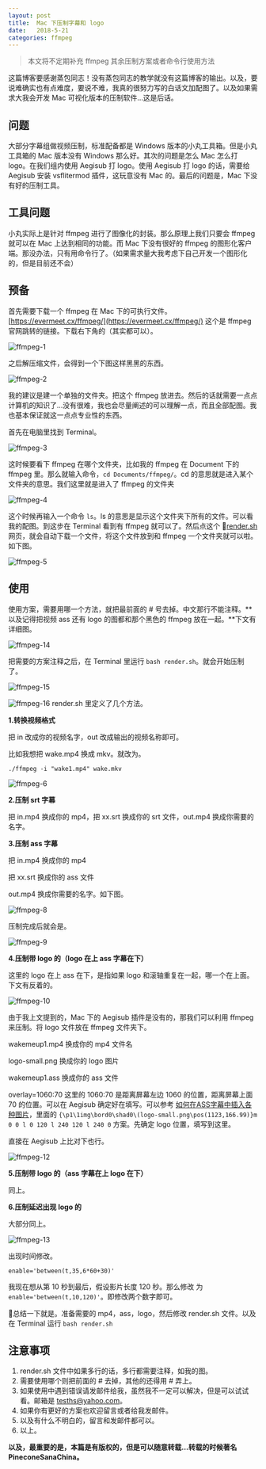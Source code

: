 ```yaml
---
layout: post
title:  Mac 下压制字幕和 logo
date:   2018-5-21
categories: ffmpeg
---
```


> 本文将不定期补充 ffmpeg 其余压制方案或者命令行使用方法

这篇博客要感谢蒸包同志！没有蒸包同志的教学就没有这篇博客的输出。以及，要说难确实也有点难度，要说不难，我真的很努力写的白话文加配图了。以及如果需求大我会开发 Mac 可视化版本的压制软件...这是后话。

## 问题

大部分字幕组做视频压制，标准配备都是 Windows 版本的小丸工具箱。但是小丸工具箱的 Mac 版本没有 Windows 那么好。其次的问题是怎么 Mac 怎么打 logo。在我们组内使用 Aegisub 打 logo。使用 Aegisub 打 logo 的话，需要给 Aegisub 安装 vsflitermod 插件，这玩意没有 Mac 的。最后的问题是，Mac 下没有好的压制工具。

## 工具问题

小丸实际上是针对 ffmpeg 进行了图像化的封装。那么原理上我们只要会 ffmpeg 就可以在 Mac 上达到相同的功能。而 Mac 下没有很好的 ffmpeg 的图形化客户端。那没办法，只有用命令行了。（如果需求量大我考虑下自己开发一个图形化的，但是目前还不会）

## 预备

首先需要下载一个 ffmpeg 在 Mac 下的可执行文件。[https://evermeet.cx/ffmpeg/](https://evermeet.cx/ffmpeg/) 这个是 ffmpeg 官网跳转的链接。下载右下角的（其实都可以）。

![ffmpeg-1](http://walkginkgo.com/images/ffmpeg/1.png)

之后解压缩文件，会得到一个下图这样黑黑的东西。

![ffmpeg-2](http://walkginkgo.com/images/ffmpeg/2.png)

我的建议是建一个单独的文件夹。把这个 ffmpeg 放进去。然后的话就需要一点点计算机的知识了...没有很难，我也会尽量阐述的可以理解一点，而且全部配图。我也基本保证就这一点点专业性的东西。

首先在电脑里找到 Terminal。

![ffmpeg-3](http://walkginkgo.com/images/ffmpeg/3.png)

这时候要看下 ffmpeg 在哪个文件夹，比如我的 ffmpeg 在 Document 下的 ffmpeg 里。那么就输入命令，`cd Documents/ffmpeg/`。cd 的意思就是进入某个文件夹的意思。我们这里就是进入了 ffmpeg 的文件夹

![ffmpeg-4](http://walkginkgo.com/images/ffmpeg/4.png)


这个时候再输入一个命令 `ls`。ls 的意思是显示这个文件夹下所有的文件。可以看我的配图。到这步在 Terminal 看到有 ffmpeg 就可以了。然后点这个 [render.sh](http://walkginkgo.com/images/ffmpeg/render.sh)网页，就会自动下载一个文件，将这个文件放到和 ffmpeg 一个文件夹就可以啦。如下图。

![ffmpeg-5](http://walkginkgo.com/images/ffmpeg/5.png)

## 使用

使用方案，需要用哪一个方法，就把最前面的 # 号去掉。中文那行不能注释。**以及记得把视频 ass 还有 logo 的图都和那个黑色的 ffmpeg 放在一起。**下文有详细图。

![ffmpeg-14](http://walkginkgo.com/images/ffmpeg/14.png)

把需要的方案注释之后，在 Terminal 里运行 `bash render.sh`。就会开始压制了。

![ffmpeg-15](http://walkginkgo.com/images/ffmpeg/15.png)

![ffmpeg-16](http://walkginkgo.com/images/ffmpeg/16.png)
render.sh 里定义了几个方法。

**1.转换视频格式**

把 in 改成你的视频名字，out 改成输出的视频名称即可。

比如我想把 wake.mp4 换成 mkv。就改为。

`./ffmpeg -i "wake1.mp4" wake.mkv`

![ffmpeg-6](http://walkginkgo.com/images/ffmpeg/6.png)

**2.压制 srt 字幕**

把 in.mp4 换成你的 mp4，把 xx.srt 换成你的 srt 文件，out.mp4 换成你需要的名字。

**3.压制 ass 字幕**

把 in.mp4 换成你的 mp4

把 xx.srt 换成你的 ass 文件

out.mp4 换成你需要的名字。如下图。

![ffmpeg-8](http://walkginkgo.com/images/ffmpeg/8.png)

压制完成后就会是。

![ffmpeg-9](http://walkginkgo.com/images/ffmpeg/9.png)

**4.压制带 logo 的（logo 在上 ass 字幕在下）**

这里的 logo 在上 ass 在下，是指如果 logo 和滚轴重复在一起，哪一个在上面。下文有反着的。

![ffmpeg-10](http://walkginkgo.com/images/ffmpeg/10.png)

由于我上文提到的，Mac 下的 Aegisub 插件是没有的，那我们可以利用 ffmpeg 来压制。将 logo 文件放在 ffmpeg 文件夹下。

wakemeup1.mp4 换成你的 mp4 文件名

logo-small.png 换成你的 logo 图片

wakemeup1.ass 换成你的 ass 文件

overlay=1060:70 这里的 1060:70 是距离屏幕左边 1060 的位置，距离屏幕上面 70 的位置。可以在 Aegisub 确定好在填写。可以参考 [如何在ASS字幕中插入各种图片](http://tieba.baidu.com/p/2706704635)，里面的 `{\p1\1img\bord0\shad0\(logo-small.png\pos(1123,166.99)}m 0 0 l 0 120 l 240 120 l 240 0` 方案。先确定 logo 位置，填写到这里。

直接在 Aegisub 上比对下也行。


![ffmpeg-12](http://walkginkgo.com/images/ffmpeg/12.png)


**5.压制带 logo 的（ass 字幕在上 logo 在下）**

同上。

**6.压制延迟出现 logo 的**

大部分同上。

![ffmpeg-13](http://walkginkgo.com/images/ffmpeg/13.png)

出现时间修改。

`enable='between(t,35,6*60+30)'`

我现在想从第 10 秒到最后，假设影片长度 120 秒。那么修改 为 `enable='between(t,10,120)'`。即修改两个数字即可。

总结一下就是。准备需要的 mp4，ass，logo，然后修改 render.sh 文件。以及在 Terminal 运行 `bash render.sh`

## 注意事项

1. render.sh 文件中如果多行的话，多行都需要注释，如我的图。
2. 需要使用哪个则把前面的 # 去掉，其他的还得用 # 弄上。
3. 如果使用中遇到错误请发邮件给我，虽然我不一定可以解决，但是可以试试看。邮箱是 tesths@yahoo.com。
4. 如果你有更好的方案也欢迎留言或者给我发邮件。
5. 以及有什么不明白的，留言和发邮件都可以。
6. 以上。

**以及，最重要的是，本篇是有版权的，但是可以随意转载...转载的时候著名 PineconeSanaChina。**

